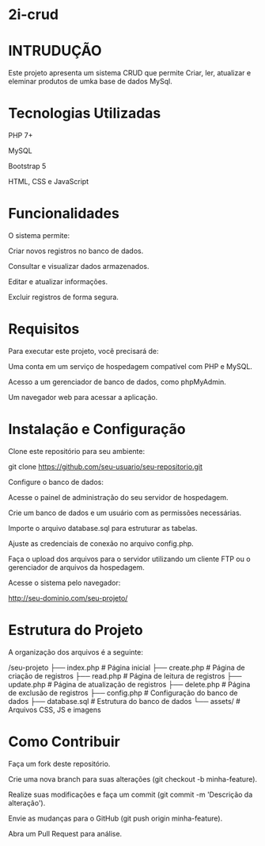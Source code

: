# 2i-crud

# INTRUDUÇÃO
Este projeto apresenta um sistema CRUD que permite Criar, ler, atualizar e eleminar produtos de umka base de dados MySql.

# Tecnologias Utilizadas

PHP 7+

MySQL

Bootstrap 5

HTML, CSS e JavaScript

# Funcionalidades

O sistema permite:

Criar novos registros no banco de dados.

Consultar e visualizar dados armazenados.

Editar e atualizar informações.

Excluir registros de forma segura.

# Requisitos

Para executar este projeto, você precisará de:

Uma conta em um serviço de hospedagem compatível com PHP e MySQL.

Acesso a um gerenciador de banco de dados, como phpMyAdmin.

Um navegador web para acessar a aplicação.

# Instalação e Configuração

Clone este repositório para seu ambiente:

git clone https://github.com/seu-usuario/seu-repositorio.git

Configure o banco de dados:

Acesse o painel de administração do seu servidor de hospedagem.

Crie um banco de dados e um usuário com as permissões necessárias.

Importe o arquivo database.sql para estruturar as tabelas.

Ajuste as credenciais de conexão no arquivo config.php.

Faça o upload dos arquivos para o servidor utilizando um cliente FTP ou o gerenciador de arquivos da hospedagem.

Acesse o sistema pelo navegador:

http://seu-dominio.com/seu-projeto/

# Estrutura do Projeto

A organização dos arquivos é a seguinte:

/seu-projeto
├── index.php       # Página inicial
├── create.php      # Página de criação de registros
├── read.php        # Página de leitura de registros
├── update.php      # Página de atualização de registros
├── delete.php      # Página de exclusão de registros
├── config.php      # Configuração do banco de dados
├── database.sql    # Estrutura do banco de dados
└── assets/         # Arquivos CSS, JS e imagens

# Como Contribuir

Faça um fork deste repositório.

Crie uma nova branch para suas alterações (git checkout -b minha-feature).

Realize suas modificações e faça um commit (git commit -m 'Descrição da alteração').

Envie as mudanças para o GitHub (git push origin minha-feature).

Abra um Pull Request para análise.
